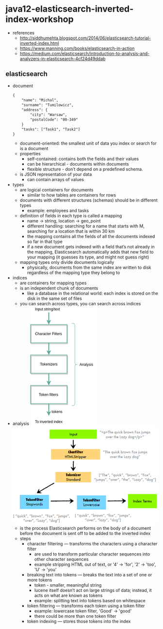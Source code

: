 # java12-elasticsearch-inverted-index-workshop

* references
    * http://siddhumehta.blogspot.com/2014/06/elasticsearch-tutorial-inverted-index.html
    * https://www.manning.com/books/elasticsearch-in-action
    * https://medium.com/elasticsearch/introduction-to-analysis-and-analyzers-in-elasticsearch-4cf24d49ddab

## elasticsearch
* document
    ```
    {
        "name": "Michal",
        "surname": "Tumilowicz",
        "address": {
            "city": "Warsaw",
            "postalCode": "00-349"
        }
        "tasks": ["Task1", "Task2"]
    }
    ```
    * document-oriented: the smallest unit of data you index or search for is a document
    * properties
        * self-contained: contains both the fields and their values
        * can be hierarchical - documents within documents
        * flexible structure - don’t depend on a predefined schema.
    * is JSON representation of your data
        * can contain arrays of values
* types
    * are logical containers for documents
        * similar to how tables are containers for rows
    * documents with different structures (schemas) should be in different types
        * example: employees and tasks
    * definition of fields in each type is called a mapping
        * name -> string, location -> geo_point
        * different handling: searching for a name that starts with M, searching for a location that is within 30 km
        * the mapping contains all the fields of all the documents indexed so far in that type
        * if a new document gets indexed with a field that’s not already in the mapping, Elasticsearch automatically 
        adds that new field to your mapping (it guesses its type, and might not guess right)
    * mapping types only divide documents logically
        * physically, documents from the same index are written to disk regardless of the mapping type they belong to
* indices
    * are containers for mapping types
    * is an independent chunk of documents
        * like a database in the relational world: each index is stored on the disk in the same set of files
    * you can search across types, you can search across indices
* analysis
    ![alt text](img/analysis_overview.png)
    ![alt text](img/analysis_example.png)
    * is the process Elasticsearch performs on the body of a document before the
      document is sent off to be added to the inverted index
    * steps
        * character filtering — transforms the characters using a character filter
            * are used to transform particular character sequences into other character sequences
            * example stripping HTML out of text, or '4' -> 'for', '2' -> 'too', 'U' -> 'you'
        * breaking text into tokens — breaks the text into a set of one or more tokens
            * token - smaller, meaningful string
            * lucene itself doesn’t act on large strings of data; instead, it acts on what are known as tokens
            * example: splitting text into tokens based on whitespace
        * token filtering — transforms each token using a token filter
            * example: lowercase token filter, 'Good' -> 'good'
            * there could be more than one token filter
        * token indexing — stores those tokens into the index